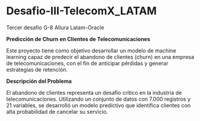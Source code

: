 # Desafio-III-TelecomX_LATAM
Tercer desafio G-8 Allura Latam-Oracle

**Predicción de Churn en Clientes de Telecomunicaciones**

Este proyecto tiene como objetivo desarrollar un modelo de machine learning capaz de predecir el abandono de clientes (churn) en una empresa de telecomunicaciones, con el fin de anticipar pérdidas y generar estrategias de retención.

**Descripción del Problema**

El abandono de clientes representa un desafío crítico en la industria de telecomunicaciones. Utilizando un conjunto de datos con 7.000 registros y 21 variables, se desarrolló un modelo predictivo que identifica clientes con alta probabilidad de cancelar su servicio.
